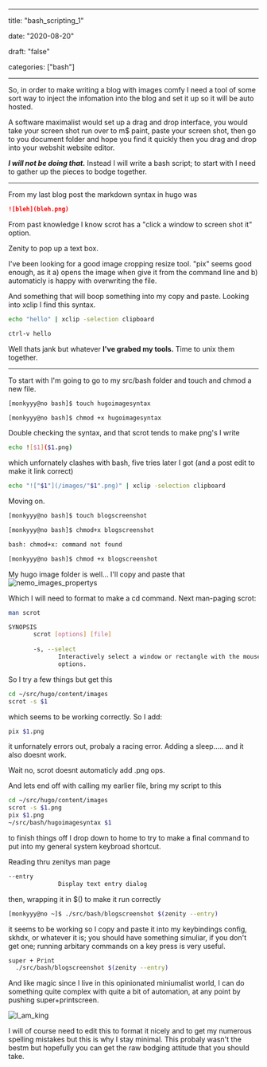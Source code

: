 
---

title: "bash\_scripting\_1"

date: "2020-08-20"

draft: "false"

categories: ["bash"]

---

So, in order to make writing a blog with images comfy I need a tool of some sort way to inject the infomation into the blog and set it up so it will be auto hosted.

A software maximalist would set up a drag and drop interface, you would take your screen shot run over to m$ paint, paste your screen shot, then go to you document folder and hope you find it quickly then you drag and drop into your webshit website editor.

***I will not be doing that.*** Instead I will write a bash script; to start with I need to gather up the pieces to bodge together.

----


From my last blog post the markdown syntax in hugo was
```md
![bleh](bleh.png)
```
From past knowledge I know scrot has a "click a window to screen shot it" option.

Zenity to pop up a text box.

I've been looking for a good image cropping resize tool. "pix" seems good enough, as it a) opens the image when give it from the command line and b) automaticly is happy with overwriting the file.

And something that will boop something into my copy and paste. Looking into xclip I find this syntax.
```bash
echo "hello" | xclip -selection clipboard

ctrl-v hello
```
Well thats jank but whatever **I've grabed my tools.** Time to unix them together.

---

To start with I'm going to go to my src/bash folder and touch and chmod a new file.
```bash
[monkyyy@no bash]$ touch hugoimagesyntax

[monkyyy@no bash]$ chmod +x hugoimagesyntax
```
Double checking the syntax, and that scrot tends to make png's I write
```bash
echo ![$1]($1.png)
```
which unfornately clashes with bash, five tries later I got (and a post edit to make it link correct) 
```bash
echo "!["$1"](/images/"$1".png)" | xclip -selection clipboard
```
Moving on.
```bash
[monkyyy@no bash]$ touch blogscreenshot

[monkyyy@no bash]$ chmod+x blogscreenshot

bash: chmod+x: command not found

[monkyyy@no bash]$ chmod +x blogscreenshot
```
My hugo image folder is well... I'll copy and paste that
![nemo_images_propertys](/images/nemo_images_propertys.png)

Which I will need to format to make a cd command. Next man-paging scrot:

```bash 
man scrot

SYNOPSIS
       scrot [options] [file]
       
       -s, --select
              Interactively select a window or rectangle with the mouse.  See -l and  -f
              options.
```
So I try a few things but get this
```bash
cd ~/src/hugo/content/images
scrot -s $1
```
which seems to be working correctly. So I add:
```bash
pix $1.png
```
it unfornately errors out, probaly a racing error. Adding a sleep..... and it also doesnt work.

Wait no, scrot doesnt automaticly add .png ops.

And lets end off with calling my earlier file, bring my script to this
```sh
cd ~/src/hugo/content/images
scrot -s $1.png
pix $1.png
~/src/bash/hugoimagesyntax $1
```
to finish things off I drop down to home to try to make a final command to put into my general system keybroad shortcut.

Reading thru zenitys man page
```bash
--entry
              Display text entry dialog
```
then, wrapping it in $() to make it run correctly
```bash
[monkyyy@no ~]$ ./src/bash/blogscreenshot $(zenity --entry)
```
it seems to be working so I copy and paste it into my keybindings config, skhdx, or whatever it is; you should have something simuliar, if you don't get one; running arbitary commands on a key press is very useful.
```bash
super + Print
  ./src/bash/blogscreenshot $(zenity --entry)
```
And like magic since I live in this opinionated miniumalist world, I can do something quite complex with quite a bit of automation, at any point by pushing super+printscreen.

![I_am_king](/images/I_am_king.png)

I will of course need to edit this to format it nicely and to get my numerous spelling mistakes but this is why I stay minimal. This probaly wasn't the bestm but hopefully you can get the raw bodging attitude that you should take.

